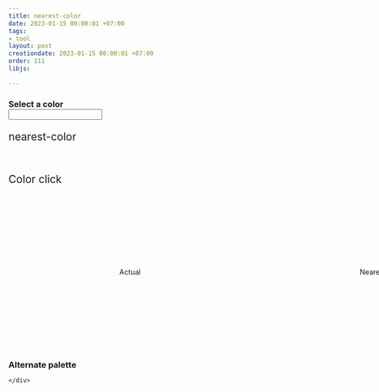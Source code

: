 ```yaml
---
title: nearest-color
date: 2023-01-15 00:00:01 +07:00
tags:
- tool
layout: post
creationdate: 2023-01-15 00:00:01 +07:00
order: 111
libjs:

---
```



<style>
     body > div {
            width: 960px;
            margin: auto;
        }

        h1 {
            font-family: sans-serif;
            border-bottom: 1px solid black;
        }

        p {
            font-size: 150%;
        }

        h3 {
            margin-bottom: 0;
        }

        .palette span {
            display: inline-block;
            height: 30px;
            width: 30px;
            margin-right: 10px;
        }

        .sample {
            height: 300px;
        }

        .actual,
        .nearest {
            position: relative;
            display: inline-block;
            width: 50%;
            height: 100%;
        }

        .actual:before {
            position: absolute;
            display: block;
            content: "Actual";
            top: calc(50% - 10px);
            left: 0;
            right: 0;
            line-height: 20px;
            text-align: center;
        }

        .nearest:before {
            position: absolute;
            display: block;
            content: "Nearest";
            top: calc(50% - 10px);
            left: 0;
            right: 0;
            line-height: 20px;
            text-align: center;
        }
</style>

<script>
 (function(context) {
  function nearestColor(hex, colors) {
    var needle = parseColor(hex),
        distance,
        minDistance = Infinity,
        rgb,
        value;

    colors || (colors = nearestColor.DEFAULT_COLORS);

    for (var i = 0; i < colors.length; ++i) {
      rgb = colors[i].rgb;

      distance = Math.sqrt(
        Math.pow(needle.r - rgb.r, 2) +
        Math.pow(needle.g - rgb.g, 2) +
        Math.pow(needle.b - rgb.b, 2)
      );

      if (distance < minDistance) {
        minDistance = distance;
        value = colors[i];
      }
    }

    return value.name ?
      { name: value.name, value: value.source } :
      value.source;
  }
  nearestColor.from = function from(availableColors) {
    var colors = mapColors(availableColors),
        nearestColorBase = nearestColor;

    var matcher = function nearestColor(hex) {
      return nearestColorBase(hex, colors);
    };
    matcher.from = from;

    return matcher;
  };

  function mapColors(colors) {
    if (colors instanceof Array) {
      return colors.map(function(color) {
        if (color.rgb) {
          return color;
        }

        return {
          source: color,
          rgb: parseColor(color)
        };
      });
    }

    var result = [];
    for (var name in colors) {
      result.push({
        name: name,
        source: colors[name],
        rgb: parseColor(colors[name])
      });
    }
    return result;
  };

  function parseColor(source) {
    var red, green, blue;

    var hexMatch = source.match(/^#((?:[0-9a-f]{3}){1,2})$/i);
    if (hexMatch) {
      hexMatch = hexMatch[1];

      if (hexMatch.length === 3) {
        hexMatch = [
          hexMatch.charAt(0) + hexMatch.charAt(0),
          hexMatch.charAt(1) + hexMatch.charAt(1),
          hexMatch.charAt(2) + hexMatch.charAt(2)
        ];

      } else {
        hexMatch = [
          hexMatch.substring(0, 2),
          hexMatch.substring(2, 4),
          hexMatch.substring(4, 6)
        ];
      }

      red = parseInt(hexMatch[0], 16);
      green = parseInt(hexMatch[1], 16);
      blue = parseInt(hexMatch[2], 16);

      return { r: red, g: green, b: blue };
    }

    var rgbMatch = source.match(/^rgb\(\s*(\d{1,3}%?),\s*(\d{1,3}%?),\s*(\d{1,3}%?)\s*\)$/i);
    if (rgbMatch) {
      red = parseComponentValue(rgbMatch[1]);
      green = parseComponentValue(rgbMatch[2]);
      blue = parseComponentValue(rgbMatch[3]);

      return { r: red, g: green, b: blue };
    }

    return null;
  }

  function parseComponentValue(string) {
    if (string.charAt(string.length - 1) === '%') {
      return Math.round(parseInt(string, 10) * 255 / 100);
    }

    return Number(string);
  }

  nearestColor.DEFAULT_COLORS = mapColors([
    '#f00', // r
    '#f80', // o
    '#ff0', // y
    '#0f0', // g
    '#00f', // b
    '#008', // i
    '#808'  // v
  ]);

  if (typeof module === 'object' && module && module.exports) {
    module.exports = nearestColor;
  } else {
    context.nearestColor = nearestColor;
  }

}(this));
</script>

<div>
       <h3>Select a color</h3>
       <input type="text" name="color" />
       <p id="p1">nearest-color</p>
       <br/>
       <p id="p2">Color click</p>
       <div class="sample" id="alternate-sample">
        <div class="actual"></div><div class="nearest"></div>
        </div>
        <div class="palette" id="alternate-palette">
            <h3>Alternate palette</h3>
        </div>



    </div>
    
<script>
        var colorPicker = document.querySelector('input[name="color"]');

        function prepareSection(label, colors) {
            var palette = document.getElementById(label + '-palette'),
                sample = document.getElementById(label + '-sample'),
                actual = sample.querySelector('.actual'),
                nearest = sample.querySelector('.nearest'),
                getColor = nearestColor.from(colors);

            colorPicker.addEventListener('change', function() {
                var value = colorPicker.value;
                actual.style.backgroundColor = value;
                let gColor = getColor(value);
                nearest.style.backgroundColor = gColor;
                document.getElementById("p1").innerHTML = gColor;

            });

            colors.forEach(function(color,i) {
              if((i) % 14 === 0 && i < 223  ){
                 var br = document.createElement('BR');
                palette.appendChild(br);
              }else{
                if( i > 222 && (i-224) % 10 === 0  ){
                 var br = document.createElement('BR');
                palette.appendChild(br);
              }
              }
                var span = document.createElement('SPAN');
                span.style.backgroundColor = color.source || color;
                span.onclick = function(){document.getElementById("p2").innerHTML = color;};
                palette.appendChild(span);

  
            });
        }
        prepareSection('alternate', [
           '#FFEBEE','#FFCDD2','#EF9A9A','#E57373','#EF5350','#F44336','#E53935','#D32F2F','#C62828','#B71C1C','#FF8A80','#FF5252','#FF1744','#D50000',
          '#FCE4EC','#F8BBD0','#F48FB1','#F06292','#EC407A','#E91E63','#D81B60','#C2185B','#AD1457','#880E4F','#FF80AB','#FF4081','#F50057','#C51162','#F3E5F5','#E1BEE7','#CE93D8','#BA68C8','#AB47BC','#9C27B0','#8E24AA','#7B1FA2','#6A1B9A','#4A148C','#EA80FC','#E040FB','#D500F9','#AA00FF','#EDE7F6','#D1C4E9','#B39DDB','#9575CD','#7E57C2','#673AB7','#5E35B1','#512DA8','#4527A0','#311B92','#B388FF','#7C4DFF','#651FFF','#6200EA','#E8EAF6','#C5CAE9','#9FA8DA','#7986CB','#5C6BC0','#3F51B5','#3949AB','#303F9F','#283593','#1A237E','#8C9EFF','#536DFE','#3D5AFE','#304FFE','#E3F2FD','#BBDEFB','#90CAF9','#64B5F6','#42A5F5','#2196F3','#1E88E5','#1976D2','#1565C0','#0D47A1','#82B1FF','#448AFF','#2979FF','#2962FF','#E1F5FE','#B3E5FC','#81D4FA','#4FC3F7','#29B6F6','#03A9F4','#039BE5','#0288D1','#0277BD','#01579B','#80D8FF','#40C4FF','#00B0FF','#0091EA','#E0F7FA','#B2EBF2','#80DEEA','#4DD0E1','#26C6DA','#00BCD4','#00ACC1','#0097A7','#00838F','#006064','#84FFFF','#18FFFF','#00E5FF','#00B8D4','#E0F2F1','#B2DFDB','#80CBC4','#4DB6AC','#26A69A','#009688','#00897B','#00796B','#00695C','#004D40','#A7FFEB','#64FFDA','#1DE9B6','#00BFA5','#E8F5E9','#C8E6C9','#A5D6A7','#81C784','#66BB6A','#4CAF50','#43A047','#388E3C','#2E7D32','#1B5E20','#B9F6CA','#69F0AE','#00E676','#00C853','#F1F8E9','#DCEDC8','#C5E1A5','#AED581','#9CCC65','#8BC34A','#7CB342','#689F38','#558B2F','#33691E','#CCFF90','#B2FF59','#76FF03','#64DD17','#F9FBE7','#F0F4C3','#E6EE9C','#DCE775','#D4E157','#CDDC39','#C0CA33','#AFB42B','#9E9D24','#827717','#F4FF81','#EEFF41','#C6FF00','#AEEA00','#FFFDE7','#FFF9C4','#FFF59D','#FFF176','#FFEE58','#FFEB3B','#FDD835','#FBC02D','#F9A825','#F57F17','#FFFF8D','#FFFF00','#FFEA00','#FFD600','#FFF8E1','#FFECB3','#FFE082','#FFD54F','#FFCA28','#FFC107','#FFB300','#FFA000','#FF8F00','#FF6F00','#FFE57F','#FFD740','#FFC400','#FFAB00','#FFF3E0','#FFE0B2','#FFCC80','#FFB74D','#FFA726','#FF9800','#FB8C00','#F57C00','#EF6C00','#E65100','#FFD180','#FFAB40','#FF9100','#FF6D00','#FBE9E7','#FFCCBC','#FFAB91','#FF8A65','#FF7043','#FF5722','#F4511E','#E64A19','#D84315','#BF360C','#FF9E80','#FF6E40','#FF3D00','#DD2C00','#EFEBE9','#D7CCC8','#BCAAA4','#A1887F','#8D6E63','#795548','#6D4C41','#5D4037','#4E342E','#3E2723','#FAFAFA','#F5F5F5','#EEEEEE','#E0E0E0','#BDBDBD','#9E9E9E','#757575','#616161','#424242','#212121',
        '#ECEFF1','#CFD8DC','#B0BEC5','#90A4AE','#78909C','#607D8B','#546E7A','#455A64','#37474F','#263238','#000000','#FFFFFF',
        ]);
</script>
